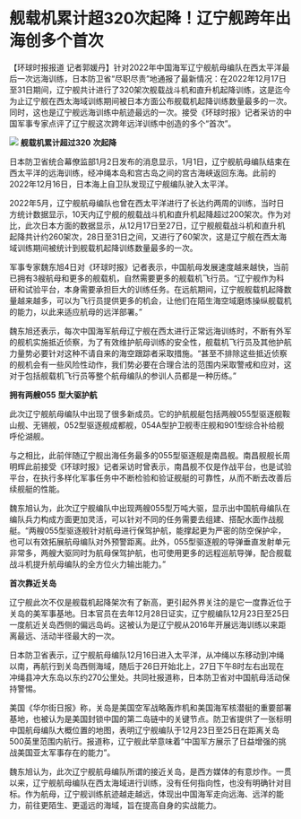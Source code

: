 # 舰载机累计超320次起降！辽宁舰跨年出海创多个首次

【环球时报报道
记者郭媛丹】针对2022年中国海军辽宁舰航母编队在西太平洋最后一次远海训练，日本防卫省“尽职尽责”地通报了最新情况：在2022年12月17日至31日期间，辽宁舰共计进行了320架次舰载战斗机和直升机起降训练，这是迄今为止辽宁舰在西太海域训练期间被日本方面公布舰载机起降训练数量最多的一次。同时，这也是辽宁舰远海训练中航迹最远的一次。接受《环球时报》记者采访的中国军事专家点评了辽宁舰这次跨年远洋训练中创造的多个“首次”。

![](https://inews.gtimg.com/newsapp_bt/0/15594303704/1000)
**舰载机累计超过320** **次起降**

日本防卫省统合幕僚监部1月2日发布的消息显示，1月1日，辽宁舰航母编队结束在西太平洋的远海训练，经冲绳本岛和宫古岛之间的宫古海峡返回东海。此前的2022年12月16日，日本海上自卫队发现辽宁舰编队驶入太平洋。

2022年5月，辽宁舰航母编队也曾在西太平洋进行了长达约两周的训练，当时日方统计数据显示，10天内辽宁舰的舰载战斗机和直升机起降超过200架次。作为对比，此次日本方面的数据显示，从12月17日至27日，辽宁舰舰载战斗机和直升机起降共计约260架次，28日至31日之间，又进行了60架次，这是辽宁舰在西太海域训练期间被统计到舰载机起降训练数量最多的一次。

军事专家魏东旭4日对《环球时报》记者表示，中国航母发展速度越来越快，当前已拥有3艘航母和更多的舰载机，自然需要更多的舰载机飞行员。“辽宁舰作为科研和试验平台，本身需要承担巨大的训练任务。在远航期间，辽宁舰舰载机起降数量越来越多，可以为飞行员提供更多的机会，让他们在陌生海空域磨炼操纵舰载机的能力，以此来适应航母的远洋部署。”

魏东旭还表示，每次中国海军航母辽宁舰在西太进行正常远海训练时，不断有外军的舰机实施抵近侦察，为了有效维护航母训练的安全性，舰载机飞行员及其他护航力量势必要针对这种不请自来的海空跟踪者采取措施。“甚至不排除这些抵近侦察的舰机会有一些风险性动作，我们势必要在合理合法的范围内采取警戒和应对，这对于包括舰载机飞行员等整个航母编队的参训人员都是一种历练。”

**拥有两艘055** **型大驱护航**

此次辽宁舰航母编队中出现了很多新成员。它的护航舰艇包括两艘055型驱逐舰鞍山舰、无锡舰，052型驱逐舰成都舰，054A型护卫舰枣庄舰和901型综合补给舰呼伦湖舰。

与之相比，此前伴随辽宁舰出海任务最多的055型驱逐舰是南昌舰。南昌舰舰长周明辉此前接受《环球时报》记者采访时曾表示，南昌舰不仅是作战平台，也是试验平台，在执行多样化军事任务中不断检验和验证舰艇的可靠性，从而不断去改善后续舰艇的性能。

魏东旭认为，此次辽宁舰编队中出现两艘055型万吨大驱，显示出中国航母编队在编队兵力构成方面更加灵活，可以针对不同的任务需要去组建、搭配水面作战舰艇。“两艘055型驱逐舰针对航母进行保驾护航，能撑起更为严密的防空保护伞，也可以有效拓展航母编队对外预警距离。此外，055型驱逐舰的导弹垂直发射单元非常多，两艘大驱同时为航母保驾护航，也可使用更多的远程巡航导弹，配合舰载战斗机提升航母编队的全方位火力输出能力。”

**首次靠近关岛**

辽宁舰此次不仅是舰载机起降架次有了新高，更引起外界关注的是它一度靠近位于关岛的美军事基地。日本官员在去年12月28日证实，辽宁舰编队12月23日至25日一度航近关岛西侧的偏远岛屿。这被认为是辽宁舰从2016年开展远海训练以来距离最远、活动半径最大的一次。

日本防卫省表示，辽宁舰航母编队12月16日进入太平洋，从冲绳以东移动到冲绳以南，再航行到关岛西侧海域，随后于26日开始北上，27日下午8时左右出现在冲绳县冲大东岛以东约270公里处。共同社报道称，日本防卫省对中国航母活动保持警惕。

美国《华尔街日报》称，关岛是美国空军战略轰炸机和美国海军核潜艇的重要部署基地，也被认为是美国封锁中国的第二岛链中的关键节点。防卫省提供了一张标明中国航母编队大概位置的地图，表明辽宁舰编队于12月23日至25日在距离关岛500英里范围内航行。报道称，辽宁舰此举意味着“中国军方展示了日益增强的挑战美国亚太军事存在的能力”。

魏东旭认为，此次辽宁舰航母编队所谓的接近关岛，是西方媒体的有意炒作。一贯以来，辽宁舰航母编队在西太海域进行训练，没有任何指向性，也没有明确针对目标。作为航母，辽宁舰训练航迹越走越远，体现出中国海军走向远海、远洋的能力，前往更陌生、更遥远的海域，旨在提高自身的实战能力。


